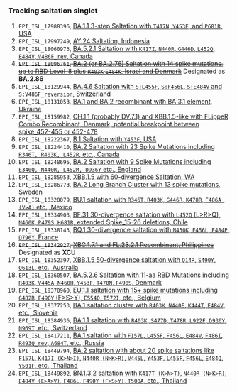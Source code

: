 ### Tracking saltation singlet

1. `EPI_ISL_17988396`, [BA.1.1 3-step Saltation with `T417N`, `Y453F`, and `P681R`, USA](https://nextstrain.org/fetch/raw.githubusercontent.com/NkRMnZr/hSC2-Tracking-Log/main/JSON/EPI_ISL_17988396_BA.1.1%2BT417N%2BY453F%2BP681R_USA.json)
2. `EPI_ISL_17997249`, [AY.24 Saltation, Indonesia](https://nextstrain.org/fetch/raw.githubusercontent.com/NkRMnZr/hSC2-Tracking-Log/main/JSON/EPI_ISL_17997249_AY.24_Saltation_Indonesia.json)
3. `EPI_ISL_18060973`, [BA.5.2.1 Saltation with `K417I`, `N440R`, `G446D`, `L452Q`, `E484V`, `V486F_rev`, Canada](https://nextstrain.org/fetch/raw.githubusercontent.com/NkRMnZr/hSC2-Tracking-Log/main/JSON/EPI_ISL_18060973%20BA.5%20Saltation%20with%20K417I,%20N440R,%20G446D,%20L452Q,%20E484V,%20V486F_rev.json?s=hCoV-19/Canada/SK-RRPL-638486/2023%7CEPI_ISL_18060973%7C2023-07-12)
4. ~~`EPI_ISL_18096761`, [BA.2 (or BA.2.76) Saltation with 14 spike mutations, up to RBD Level-8 plus `R403K` `E484K`, Israel and Denmark](https://nextstrain.org/fetch/raw.githubusercontent.com/NkRMnZr/hSC2-Tracking-Log/main/JSON/EPI_ISL_18096761%20BA.2_Level_8_Saltation_Cluster.json?label=id%3Anode_10733314)~~ Designated as **BA.2.86**
5. `EPI_ISL_18129944`, [BA.4.6 Saltation with `S:L455F`, `S:F456L`, `S:E484V` and `S:V486F_reversion`, Switzerland](https://nextstrain.org/fetch/raw.githubusercontent.com/NkRMnZr/hSC2-Tracking-Log/main/JSON/EPI_ISL_18129944%20BA.4.6%2BL455F%2BF456L_Cluster_Switzerland.json?label=id%3Anode_8183846)
6. `EPI_ISL_18131053`, [BA.1 and BA.2 recombinant with BA.3.1 element, Ukraine](https://nextstrain.org/fetch/raw.githubusercontent.com/NkRMnZr/hSC2-Tracking-Log/main/JSON/EPI_ISL_18131053%20BA.1_2_Recombinant.json?label=id%3Anode_5141547)
7. `EPI_ISL_18159982`, [CH.1.1 (probably DV.7.1) and XBB.1.5-like with FLippeR Combo Recombinant, Denmark, potential breakpoint between spike_452-455 or 452-478](https://nextstrain.org/fetch/raw.githubusercontent.com/NkRMnZr/hSC2-Tracking-Log/main/JSON/EPI_ISL_18159982%20CH.1.1%20and%20XBB.1.5-like%2BFLIP%2B478R%20Recombinant.json?label=id%3Anode_7685973)
8. `EPI_ISL_18222367`, [B.1 Saltation with `Y453F`, USA](https://nextstrain.org/fetch/raw.githubusercontent.com/NkRMnZr/hSC2-Tracking-Log/main/JSON/EPI_ISL_18222367%20B.1%20Saltation%20with%20Y453F.json?label=id:node_4087874)
9. `EPI_ISL_18224410`, [BA.2 Saltation with 23 Spike Mutations including `R346T, R403K, L452R`, etc., Canada](https://nextstrain.org/fetch/raw.githubusercontent.com/NkRMnZr/hSC2-Tracking-Log/main/JSON/EPI_ISL_18224410%20BA.2%20Saltation%20with%2023%20Spike%20Mutations.json?label=id%3Anode_7787733)
10. `EPI_ISL_18248695`, [BA.2 Saltation with 9 Spike Mutations including `E340Q, N440R, L452M, D936Y` etc., England](https://nextstrain.org/fetch/raw.githubusercontent.com/NkRMnZr/hSC2-Tracking-Log/main/JSON/EPI_ISL_18248695%20BA.2_Saltation%20with%209%20Spike%20AA%20Mutations.json?label=id%3Anode_10459399)
11. `EPI_ISL_18285953`, [XBB.1.5 with 60-divergence Saltation, WA](https://nextstrain.org/fetch/raw.githubusercontent.com/NkRMnZr/hSC2-Tracking-Log/main/JSON/EPI_ISL_18285953%20XBB.1.5%2060%20Div%20Saltation%2C%20WA.json?label=id%3Anode_7365081)
12. `EPI_ISL_18286773`, [BA.2 Long Branch Cluster with 13 spike mutations, Sweden](https://nextstrain.org/fetch/raw.githubusercontent.com/NkRMnZr/hSC2-Tracking-Log/main/JSON/EPI_ISL_18286773%20BA.2%20Long%20Branch%20with%2013%20spike%20mutations%2C%20Sweden.json?label=id%3Anode_10453679)
13. `EPI_ISL_18320079`, [BU.1 saltation with `R346T`, `R403K`, `G446R`, `K478R`, `F486A (V>A)` etc., Mexico](https://nextstrain.org/fetch/raw.githubusercontent.com/NkRMnZr/hSC2-Tracking-Log/main/JSON/EPI_ISL_18320079%2C%20BU.1%20saltation%20with%20R346T%2C%20R403K%2C%20G446R%2C%20K478R%2C%20F486A%20from%20Mexico.json?label=id:node_9881918)
14. `EPI_ISL_18334903`, [BF.31 30-divergence saltation with `L452Q` (L>R>Q), `N460K`, `P479S`, `H681R`, extended Spike_15-26 deletions, Chile](https://nextstrain.org/fetch/raw.githubusercontent.com/NkRMnZr/hSC2-Tracking-Log/main/JSON/EPI_ISL_18334903%2C%20BF.31%2030-divergence%20saltation%20with%20L452Q%2C%20N460K%2C%20P479S%2C%20H681R%2C%20Chile.json?label=id%3Anode_10951126)
15. `EPI_ISL_18338143`, [BQ.1 30-divergence saltation with `N450K`, `F456L`, `E484P`, `D796Y`, France](https://nextstrain.org/fetch/raw.githubusercontent.com/NkRMnZr/hSC2-Tracking-Log/main/JSON/EPI_ISL_18338143%2C%20BQ.1%2030-divergence%20saltation%20with%20N450K%2C%20F456L%2C%20E484P%2C%20D796Y%2C%20France.json?label=id%3Anode_5198567)
16. ~~`EPI_ISL_18342927`, [XBC.1.7.1 and FL.23.2.1 Recombinant, Philippines](https://nextstrain.org/fetch/raw.githubusercontent.com/NkRMnZr/hSC2-Tracking-Log/main/JSON/EPI_ISL_18342927%20XBC%20and%20XBB%20Recombinant%2C%20Philippines.json?label=id:node_10956037)~~ Designated as **XCU**
17. `EPI_ISL_18352397`, [XBB.1.5 50-divergence saltation with `Q14R`, `S490Y`, `Q613L`, etc., Australia](https://nextstrain.org/fetch/raw.githubusercontent.com/NkRMnZr/hSC2-Tracking-Log/main/JSON/EPI_ISL_18352397%2C%20XBB.1.5%2050-divergence%20saltation%20with%20Q14R%2C%20S490Y%2C%20Q613L%2C%20Australia.json?label=id%3Anode_4304540)
18. `EPI_ISL_18360507`, [BA.5.2.6 Saltation with 11-aa RBD Mutations including `R403K`, `V445A`, `N460H`, `Y453F`, `T470N`, `F490S`, Denmark](https://nextstrain.org/fetch/raw.githubusercontent.com/NkRMnZr/hSC2-Tracking-Log/main/JSON/EPI_ISL_18360507%20BA.5.2.6%20Saltation%20with%2011-aa%20RBD%20Mutations%20including%20R403K%2C%20V445A%2C%20N460H%2C%20Y453F%2C%20T470N%2C%20F490S%2C%20Denmark.json?label=id:node_6206616)
19. `EPI_ISL_18370960`, [EU.1.1 saltation with 15+ spike mutations including `G482R`, `F490Y` (F>S>Y), `E554Q`, `T572I`, etc., Belgium](https://nextstrain.org/fetch/raw.githubusercontent.com/NkRMnZr/hSC2-Tracking-Log/main/JSON/EPI_ISL_18370960%20EU.1.1%20saltation%20with%2015%2B%20spike%20mutations%2C%20Belgium.json?label=id:node_3789998)
20. `EPI_ISL_18377253`, [BA.1 saltation cluster with `R403K`, `N440E`, `K444T`, `E484V`, etc., Slovenia](https://nextstrain.org/fetch/raw.githubusercontent.com/NkRMnZr/hSC2-Tracking-Log/main/JSON/EPI_ISL_18377253%2C%20BA.1%20saltation%20cluster%20with%208%2B%20spike%20mutations%2C%20Slovenia.json?label=id:node_1645524)
21. `EPI_ISL_18384936`, [BA.1.1 saltation with `R403K`, `S477D`, `T478R`, `L922F`, `D936Y`, `N969T`, etc., Switzerland](https://nextstrain.org/fetch/raw.githubusercontent.com/NkRMnZr/hSC2-Tracking-Log/main/JSON/EPI_ISL_18384936%20BA.1.1%20saltation%20with%2017%20spike%20mutations%2C%20Switzerland.json?label=id:node_2254092)
22. `EPI_ISL_18417211`, [BA.1 saltation with `F157L`, `L455F`, `F456L`, `E484V`, `F486I`, `R493Q_rev`, `A684T`, etc., Russia](https://nextstrain.org/fetch/raw.githubusercontent.com/NkRMnZr/hSC2-Tracking-Log/main/JSON/EPI_ISL_18417211%20BA.1%20with%2012%20spike%20mutations%2C%20Russia.json?label=id:node_1605805)
23. `EPI_ISL_18449794`, [BA.2 saltation with about 20 spike saltations like `F157L`, `K417I (K>N>I)`, `N440R (N>K>R)`, `V445L`, `Y453F`, `L455F`, `F456L`, `E484Q`, `Y501F`, etc., Thailand](https://nextstrain.org/fetch/raw.githubusercontent.com/NkRMnZr/hSC2-Tracking-Log/main/JSON/EPI_ISL_18449794,%20BA.2%20saltation%20with%20about%2020%20spike%20mutations,%20Thailand.json?label=id:node_3089025)
24. `EPI_ISL_18449892`, [BN.1.3.2 saltation with `K417T (K>N>T)`, `N440R (N>K>R)`, `E484V (E>A>V)`, `F486L`, `F490Y (F>S>Y)`, `T500A`, etc., Thailand](https://nextstrain.org/fetch/raw.githubusercontent.com/NkRMnZr/hSC2-Tracking-Log/main/JSON/EPI_ISL_18449892,%20BN.1.3.2%20saltation%20with%2010%20spike%20mutations,%20Thailand.json?label=id:node_4153981)
